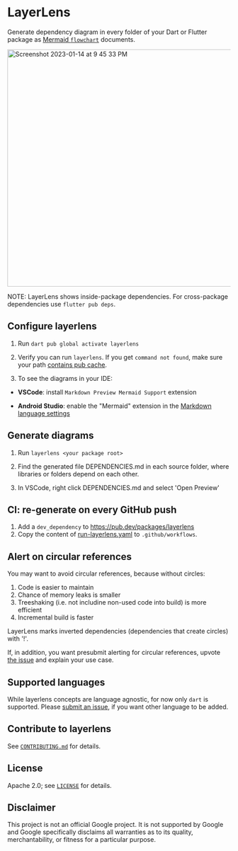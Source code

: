 # LayerLens

Generate dependency diagram in every folder of your Dart or Flutter
package as [Mermaid `flowchart`](https://mermaid.js.org/syntax/flowchart.html) documents.

<img width="536" alt="Screenshot 2023-01-14 at 9 45 33 PM" src="https://user-images.githubusercontent.com/12115586/212524921-5221785f-692d-4464-a230-0f620434e2c5.png">


NOTE:  LayerLens shows inside-package dependencies. For cross-package dependencies use `flutter pub deps`.

## Configure layerlens

1. Run `dart pub global activate layerlens`

2. Verify you can run `layerlens`. If you get `command not found`, make sure
your path [contains pub cache](https://dart.dev/tools/pub/cmd/pub-global#running-a-script-from-your-path).

3. To see the diagrams in your IDE:

- **VSCode**: install `Markdown Preview Mermaid Support` extension

- **Android Studio**: enable the "Mermaid" extension in the
[Markdown language settings](https://www.jetbrains.com/help/idea/markdown-reference.html)

## Generate diagrams

1. Run `layerlens <your package root>`

2. Find the generated file DEPENDENCIES.md in each source folder, where
libraries or folders depend on each other.

3. In VSCode, right click DEPENDENCIES.md and select 'Open Preview'

## CI: re-generate on every GitHub push

1. Add a `dev_dependency` to https://pub.dev/packages/layerlens
2. Copy the content of [run-layerlens.yaml](https://github.com/polina-c/layerlens/blob/main/.github/workflows/run-layerlens.yaml)
to `.github/workflows`.

## Alert on circular references

You may want to avoid circular references, because without circles:
1. Code is easier to maintain
2. Chance of memory leaks is smaller
3. Treeshaking (i.e. not includine non-used code into build) is more efficient
4. Incremental build is faster

LayerLens marks inverted dependencies (dependencies that create circles) with '!'.

If, in addition, you want presubmit alerting for circular references,
upvote [the issue](https://github.com/polina-c/layerlens/issues/4)
and explain your use case.

## Supported languages

While layerlens concepts are language agnostic, for now only `dart` is supported.
Please [submit an issue](https://github.com/polina-c/layerlens/issues/new), if you want other language to be added.

## Contribute to layerlens

See [`CONTRIBUTING.md`](CONTRIBUTING.md) for details.

## License

Apache 2.0; see [`LICENSE`](LICENSE) for details.

## Disclaimer

This project is not an official Google project. It is not supported by
Google and Google specifically disclaims all warranties as to its quality,
merchantability, or fitness for a particular purpose.
